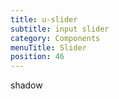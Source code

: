 ```yaml
---
title: u-slider
subtitle: input slider
category: Components
menuTitle: Slider
position: 46
---
```


<badge> shadow </badge>

























